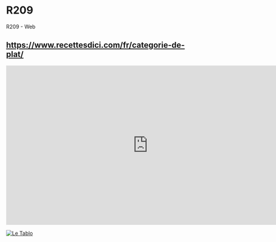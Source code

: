 # R209
R209 - Web

## https://www.recettesdici.com/fr/categorie-de-plat/

<iframe width="768" height="432" src="https://miro.com/app/live-embed/uXjVMWHyRCE=/?moveToViewport=-1738,-563,3737,1737&embedId=932528823392" frameborder="0" scrolling="no" allow="fullscreen; clipboard-read; clipboard-write" allowfullscreen></iframe>

[![Le Tablo](https://imgur.com/IxQ1rdE)](https://miro.com/app/live-embed/uXjVMWHyRCE=/?moveToViewport=-1738,-563,3737,1737&embedId=932528823392)